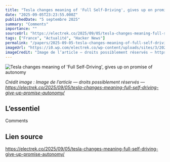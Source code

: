 ```yaml
---
title: "Tesla changes meaning of 'Full Self-Driving', gives up on promise of autonomy"
date: "2025-09-05T23:23:55.000Z"
publishedDate: "5 septembre 2025"
summary: "Comments"
importance: ""
sourceUrl: "https://electrek.co/2025/09/05/tesla-changes-meaning-full-self-driving-give-up-promise-autonomy/"
tags: ["France", "Actualité", "Hacker News"]
permalink: "/papers/2025-09-05-tesla-changes-meaning-of-full-self-driving-gives-up-on-promise-of-autonomy"
imageUrl: "https://i0.wp.com/electrek.co/wp-content/uploads/sites/3/2025/09/Tesla-Self-Driving-FSD-Hero.png?resize=1200%2C628&quality=82&strip=all&ssl=1"
imageCredit: "Image de l’article — droits possiblement réservés — https://electrek.co/2025/09/05/tesla-changes-meaning-full-self-driving-give-up-promise-autonomy/"
---
```


![Tesla changes meaning of 'Full Self-Driving', gives up on promise of autonomy](https://i0.wp.com/electrek.co/wp-content/uploads/sites/3/2025/09/Tesla-Self-Driving-FSD-Hero.png?resize=1200%2C628&quality=82&strip=all&ssl=1)

*Crédit image : Image de l’article — droits possiblement réservés — https://electrek.co/2025/09/05/tesla-changes-meaning-full-self-driving-give-up-promise-autonomy/*

## L’essentiel

Comments

## Lien source

https://electrek.co/2025/09/05/tesla-changes-meaning-full-self-driving-give-up-promise-autonomy/
